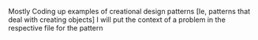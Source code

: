 Mostly Coding up examples of creational design patterns [Ie, patterns that deal with creating objects] I will put the context of a problem in the respective file for the pattern
